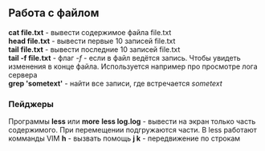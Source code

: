 ## Работа с файлом

**cat file.txt** - вывести содержимое файла file.txt  
**head file.txt** - вывести первые 10 записей file.txt  
**tail file.txt** - вывести последние 10 записей file.txt  
**tail -f file.txt** - флаг *-f* - если в файл ведётся запись. Чтобы увидеть изменения в конце файла. Используется например про просмотре лога сервера  
**grep 'sometext'** - найти все записи, где встречается *sometext*  

### Пейджеры
Программы
**less** или **more**
**less log.log** - вывести на экран только часть содержимого. При перемещении подгружаются части.
В less работают комманды VIM
**h** - вызвать помощь
**j k** - передвижение по строкам
